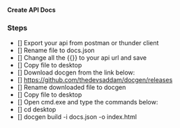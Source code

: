#### Create API Docs

### Steps

- [] Export your api from postman or thunder client
- [] Rename file to docs.json
- [] Change all the {{}} to your api url and save
- [] Copy file to desktop
- [] Download docgen from the link below:
- [] https://github.com/thedevsaddam/docgen/releases
- [] Rename downloaded file to docgen
- [] Copy file to desktop
- [] Open cmd.exe and type the commands below:
- [] cd desktop
- [] docgen build -i docs.json -o index.html
